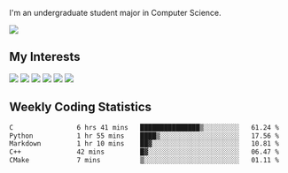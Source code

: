I'm an undergraduate student major in Computer Science.

![](https://github-readme-stats.vercel.app/api?username=littzhch&theme=radical)

## My Interests

![](https://img.shields.io/badge/Python-3776AB?style=flat&labelColor=FFD43B&logoColor=3776AB&logo=python)
![](https://img.shields.io/badge/C-00599C?style=flat&labelColor=01427d&logoColor=6295cb&logo=c)
![](https://img.shields.io/badge/Rust-ffffff?style=flat&labelColor=ffffff&logoColor=000000&logo=rust)
![](https://img.shields.io/badge/LaTeX-008080?style=flat&labelColor=eeece5&logoColor=008080&logo=latex)
![](https://img.shields.io/badge/OpenGL-5487b2?style=flat&labelColor=ffffff&logoColor=5487b2&logo=opengl)
![](https://img.shields.io/badge/archlinux-1793d1?style=flat&labelColor=333333&logoColor=1793d1&logo=archlinux)

## Weekly Coding Statistics
<!--START_SECTION:waka-->

```txt
C                6 hrs 41 mins   ███████████████▒░░░░░░░░░   61.24 %
Python           1 hr 55 mins    ████▒░░░░░░░░░░░░░░░░░░░░   17.56 %
Markdown         1 hr 10 mins    ██▓░░░░░░░░░░░░░░░░░░░░░░   10.81 %
C++              42 mins         █▓░░░░░░░░░░░░░░░░░░░░░░░   06.47 %
CMake            7 mins          ▒░░░░░░░░░░░░░░░░░░░░░░░░   01.11 %
```

<!--END_SECTION:waka-->
